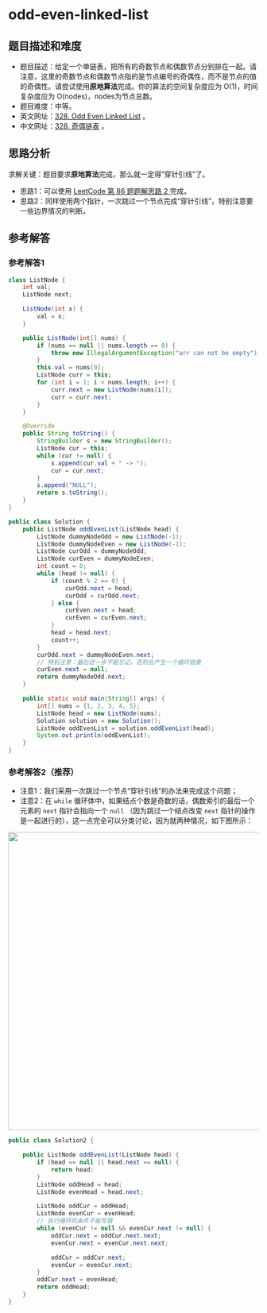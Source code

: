 # odd-even-linked-list

## 题目描述和难度
+ 题目描述：给定一个单链表，把所有的奇数节点和偶数节点分别排在一起。请注意，这里的奇数节点和偶数节点指的是节点编号的奇偶性，而不是节点的值的奇偶性。请尝试使用**原地算法**完成。你的算法的空间复杂度应为 O(1)，时间复杂度应为 O(nodes)，nodes为节点总数。
+ 题目难度：中等。
+ 英文网址：[328. Odd Even Linked List](https://leetcode.com/problems/odd-even-linked-list/description/)  。
+ 中文网址：[328. 奇偶链表](https://leetcode-cn.com/problems/odd-even-linked-list/description/)  。
## 思路分析
求解关键：题目要求**原地算法**完成，那么就一定得“穿针引线”了。
+ 思路1：可以使用 [LeetCode 第 86 题题解思路 2 ](https://liweiwei1419.github.io/leetcode-solution/leetcode-0086-partition-list/) 完成。  
+ 思路2：同样使用两个指针，一次跳过一个节点完成“穿针引线”，特别注意要一些边界情况的判断。

## 参考解答
### 参考解答1

```java
class ListNode {
    int val;
    ListNode next;

    ListNode(int x) {
        val = x;
    }

    public ListNode(int[] nums) {
        if (nums == null || nums.length == 0) {
            throw new IllegalArgumentException("arr can not be empty");
        }
        this.val = nums[0];
        ListNode curr = this;
        for (int i = 1; i < nums.length; i++) {
            curr.next = new ListNode(nums[i]);
            curr = curr.next;
        }
    }

    @Override
    public String toString() {
        StringBuilder s = new StringBuilder();
        ListNode cur = this;
        while (cur != null) {
            s.append(cur.val + " -> ");
            cur = cur.next;
        }
        s.append("NULL");
        return s.toString();
    }
}

public class Solution {
    public ListNode oddEvenList(ListNode head) {
        ListNode dummyNodeOdd = new ListNode(-1);
        ListNode dummyNodeEven = new ListNode(-1);
        ListNode curOdd = dummyNodeOdd;
        ListNode curEven = dummyNodeEven;
        int count = 0;
        while (head != null) {
            if (count % 2 == 0) {
                curOdd.next = head;
                curOdd = curOdd.next;
            } else {
                curEven.next = head;
                curEven = curEven.next;
            }
            head = head.next;
            count++;
        }
        curOdd.next = dummyNodeEven.next;
        // 特别注意：最后这一步不能忘记，否则会产生一个循环链表
        curEven.next = null;
        return dummyNodeOdd.next;
    }

    public static void main(String[] args) {
        int[] nums = {1, 2, 3, 4, 5};
        ListNode head = new ListNode(nums);
        Solution solution = new Solution();
        ListNode oddEvenList = solution.oddEvenList(head);
        System.out.println(oddEvenList);
    }
}
```
### 参考解答2（推荐）
+ 注意1：我们采用一次跳过一个节点“穿针引线”的办法来完成这个问题；
+ 注意2：在 `while` 循环体中，如果结点个数是奇数的话，偶数索引的最后一个元素的 `next` 指针会指向一个 `null` （因为跳过一个结点改变 `next` 指针的操作是一起进行的），这一点完全可以分类讨论，因为就两种情况，如下图所示：

<img src="https://liweiwei1419.github.io/images/leetcode-solution/328-1.jpg" width="600">

```java
public class Solution2 {

    public ListNode oddEvenList(ListNode head) {
        if (head == null || head.next == null) {
            return head;
        }
        ListNode oddHead = head;
        ListNode evenHead = head.next;

        ListNode oddCur = oddHead;
        ListNode evenCur = evenHead;
        // 执行循环的条件不能写错
        while (evenCur != null && evenCur.next != null) {
            oddCur.next = oddCur.next.next;
            evenCur.next = evenCur.next.next;

            oddCur = oddCur.next;
            evenCur = evenCur.next;
        }
        oddCur.next = evenHead;
        return oddHead;
    }
}
```
